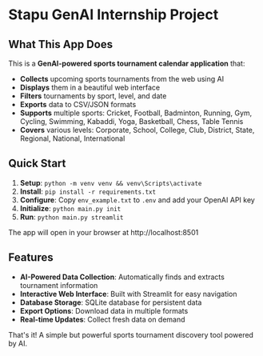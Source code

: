# Stapu GenAI Internship Project

## What This App Does

This is a **GenAI-powered sports tournament calendar application** that:

- **Collects** upcoming sports tournaments from the web using AI
- **Displays** them in a beautiful web interface
- **Filters** tournaments by sport, level, and date
- **Exports** data to CSV/JSON formats
- **Supports** multiple sports: Cricket, Football, Badminton, Running, Gym, Cycling, Swimming, Kabaddi, Yoga, Basketball, Chess, Table Tennis
- **Covers** various levels: Corporate, School, College, Club, District, State, Regional, National, International

## Quick Start

1. **Setup**: `python -m venv venv && venv\Scripts\activate`
2. **Install**: `pip install -r requirements.txt`
3. **Configure**: Copy `env_example.txt` to `.env` and add your OpenAI API key
4. **Initialize**: `python main.py init`
5. **Run**: `python main.py streamlit`

The app will open in your browser at http://localhost:8501

## Features

- **AI-Powered Data Collection**: Automatically finds and extracts tournament information
- **Interactive Web Interface**: Built with Streamlit for easy navigation
- **Database Storage**: SQLite database for persistent data
- **Export Options**: Download data in multiple formats
- **Real-time Updates**: Collect fresh data on demand

That's it! A simple but powerful sports tournament discovery tool powered by AI.
